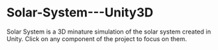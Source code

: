 # Solar-System---Unity3D
Solar System is a 3D minature simulation of the solar system created in Unity. 
Click on any component of the project to focus on them.
